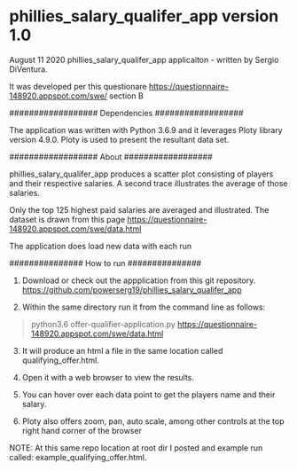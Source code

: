 # phillies_salary_qualifer_app version 1.0
August 11 2020
phillies_salary_qualifer_app applicaiton -
written by Sergio DiVentura.

It was developed per this questionare
https://questionnaire-148920.appspot.com/swe/    section B

##################
Dependencies
##################

The application was written with Python 3.6.9 and it leverages Ploty
library version 4.9.0. Ploty is used to present the resultant data set.

##################
About
##################

phillies_salary_qualifer_app produces a scatter plot consisting of players 
and their respective salaries. A second trace illustrates the average of those salaries. 

Only the top 125 highest paid salaries are averaged and illustrated. 
The dataset is drawn from this page https://questionnaire-148920.appspot.com/swe/data.html

The application does load new data with each run

###############
How to run
###############
1. Download or check out the appplication from this git repository.
   https://github.com/powerserg19/phillies_salary_qualifer_app

2. Within the same directory run it from the command line as follows:  

> python3.6 offer-qualifier-application.py https://questionnaire-148920.appspot.com/swe/data.html

3. It will produce an html a file in the same location called qualifying_offer.html.

4. Open it with a web browser to view the results.

5. You can hover over each data point to get the players name and their salary.

6. Ploty also offers zoom, pan, auto scale, among other controls at the top right hand corner of the browser

NOTE: At this same repo location at root dir I posted and example run called:  example_qualifying_offer.html.





